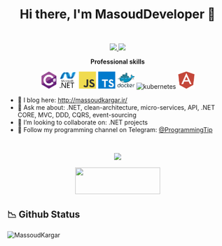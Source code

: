 <h1 align="center">Hi there, I'm MasoudDeveloper 👋</h1>

</br>

<p align="center">
 <a href="https://www.linkedin.com/in/massoud-kargar-531597202/" target="_blank">
  <img src="https://img.icons8.com/fluent/48/000000/linkedin.png" />
 </a>
  
 <a href="https://twitter.com/MasoudKargar_" target="_blank">
  <img src="https://img.icons8.com/fluent/48/000000/twitter.png" />
 </a>
</p>

<p align="center"> 
 <strong>
  Professional skills
  </strong>
</p>

<p align="center"> 
  <img src="https://raw.githubusercontent.com/devicons/devicon/master/icons/csharp/csharp-original.svg" alt="csharp" width="40" height="40" />
  <img src="https://raw.githubusercontent.com/devicons/devicon/master/icons/dot-net/dot-net-original-wordmark.svg" alt="dotnet" width="40" height="40" />
  <img src="https://raw.githubusercontent.com/devicons/devicon/master/icons/javascript/javascript-original.svg" alt="javascript" width="40" height="40" />
  <img src="https://raw.githubusercontent.com/devicons/devicon/master/icons/typescript/typescript-original.svg" alt="typescript" width="40" height="40" />
  <img src="https://raw.githubusercontent.com/devicons/devicon/master/icons/docker/docker-original-wordmark.svg" alt="docker" width="40" height="40" />
  <img src="https://img.icons8.com/color/48/000000/kubernetes.png" alt="kubernetes" width="43" height="43" />
  <img src="https://raw.githubusercontent.com/devicons/devicon/master/icons/angularjs/angularjs-plain.svg" alt="angular" width="40" height="40" />
</p>

- 📃 I blog here: http://massoudkargar.ir/
- 💬 Ask me about: .NET, clean-architecture, micro-services, API, .NET CORE, MVC, DDD, CQRS, event-sourcing
- 👯 I’m looking to collaborate on: .NET projects
- 👾 Follow my programming channel on Telegram: [@ProgrammingTip](https://t.me/MasoudDeveloper)

</br>

<p align="center">
 <a href="#" alt="MassoudKargar github stats">
  <img src="https://github-readme-stats.vercel.app/api?username=MassoudKargar&theme=tokyonight&show_icons=true" />
 </a>
</p>

<p align="center">
 <a href="https://www.buymeacoffee.com/masoudkargar" target="_blank">
  <img src="https://cdn.buymeacoffee.com/buttons/v2/default-orange.png" height="61" width="194" />
 </a>
</p>

<p align="center">
<h2>📉 Github Status</h2>
<img src="https://github-readme-stats.vercel.app/api/top-langs?username=MassoudKargar&show_icons=true&locale=en&layout=compact&theme=algolia" alt="MassoudKargar"  />
</p>

